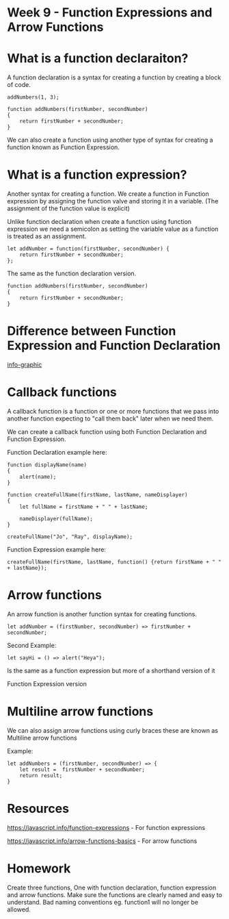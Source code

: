 # Week 9 - Function Expressions and Arrow Functions

# What is a function declaraiton?
A function declaration is a syntax for creating a function by creating a block of code.

```JS
addNumbers(1, 3);

function addNumbers(firstNumber, secondNumber)
{
    return firstNumber + secondNumber;
}
```

We can also create a function using another type of syntax for creating a function known as Function Expression.

# What is a function expression?

Another syntax for creating a function. We create a function in Function expression by assigning the function valve and storing it in a variable. (The assignment of the function value is explicit)

Unlike function declaration when create a function using function expression we need a semicolon as setting the variable value as a function is treated as an assignment.

```JS
let addNumber = function(firstNumber, secondNumber) {
    return firstNumber + secondNumber;
};
```

The same as the function declaration version.

```JS
function addNumbers(firstNumber, secondNumber)
{
    return firstNumber + secondNumber;
}
```

# Difference between Function Expression and Function Declaration

[info-graphic](https://github.com/emarkexe2001/Web-Development-Course/blob/main/Week%20Nine/Function%20Declaration%20and%20Function%20Expression.png?raw=true)

# Callback functions

A callback function is a function or one or more functions that we pass into another function expecting to "call them back" later when we need them.

We can create a callback function using both Function Declaration and Function Expression.

Function Declaration example here:
```JS
function displayName(name)
{
    alert(name);
}

function createFullName(firstName, lastName, nameDisplayer)
{
    let fullName = firstName + " " + lastName;

    nameDisplayer(fullName);
}

createFullName("Jo", "Ray", displayName);
```

Function Expression example here:
```JS
createFullName(firstName, lastName, function() {return firstName + " " + lastName});
```
# Arrow functions
An arrow function is another function syntax for creating functions.

```JS
let addNumber = (firstNumber, secondNumber) => firstNumber + secondNumber;
```

Second Example:
```JS
let sayHi = () => alert("Heya");
```

Is the same as a function expression but more of a shorthand version of it

Function Expression version

# Multiline arrow functions

We can also assign arrow functions using curly braces these are known as Multiline arrow functions

Example:

```JS
let addNumbers = (firstNumber, secondNumber) => {
    let result =  firstNumber + secondNumber;
    return result;
}
```

# Resources

https://javascript.info/function-expressions - For function expressions

https://javascript.info/arrow-functions-basics - For arrow functions

# Homework

Create three functions, One with function declaration, function expression and arrow functions. Make sure the functions are clearly named and easy to understand. Bad naming conventions eg. function1 will no longer be allowed.
